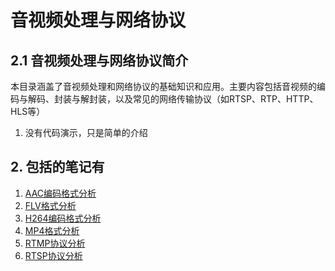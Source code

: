 ﻿# 音视频处理与网络协议

## 2.1 音视频处理与网络协议简介

本目录涵盖了音视频处理和网络协议的基础知识和应用。主要内容包括音视频的编码与解码、封装与解封装，以及常见的网络传输协议（如RTSP、RTP、HTTP、HLS等）

1. 没有代码演示，只是简单的介绍

## 2. 包括的笔记有

1. [AAC编码格式分析](./2.2%20AAC编码格式分析.md)
2. [FLV格式分析](./2.3%20FLV格式分析.md)
3. [H264编码格式分析](./2.4%20H264编码格式分析.md)
4. [MP4格式分析](./2.5%20MP4格式分析.md)
5. [RTMP协议分析](./2.6%20RTMP协议分析.md)
6. [RTSP协议分析](./2.7%20RTSP协议分析.md)